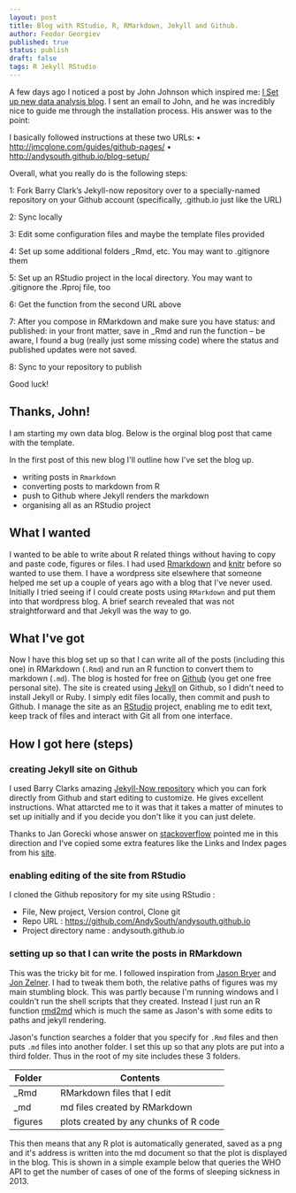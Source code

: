 ```yaml
---
layout: post
title: Blog with RStudio, R, RMarkdown, Jekyll and Github.
author: Feodor Georgiev
published: true
status: publish
draft: false
tags: R Jekyll RStudio
---
```

 
A few days ago I noticed a post by John Johnson which inspired me: [I Set up new data analysis blog](http://realizationsinbiostatistics.blogspot.se/2016/12/i-set-up-new-data-analysis-blog.html). 
I sent an email to John, and he was incredibly nice to guide me through the installation process. His answer was to the point:
 
I basically followed instructions at these two URLs:
•	http://jmcglone.com/guides/github-pages/
•	http://andysouth.github.io/blog-setup/
 
Overall, what you really do is the following steps:
 
1: Fork Barry Clark’s Jekyll-now repository over to a specially-named repository on your Github account (specifically, <username>.github.io just like the URL)
 
2: Sync locally
 
3: Edit some configuration files and maybe the template files provided
 
4: Set up some additional folders _Rmd, etc. You may want to .gitignore them
 
5: Set up an RStudio project in the local directory. You may want to .gitignore the .Rproj file, too
 
6: Get the function from the second URL above
 
7: After you compose in RMarkdown and make sure you have status: and published: in your front matter, save in _Rmd and run the function – be aware, I found a bug (really just some missing code) where the status and published updates were not saved.
 
8: Sync to your repository to publish
 
Good luck!
 
## Thanks, John! 
 
I am starting my own data blog. Below is the orginal blog post that came with the template. 
 
 
 
 
In the first post of this new blog I'll outline how I've set the blog up. 
 
* writing posts in `Rmarkdown`
* converting posts to markdown from R
* push to Github where Jekyll renders the markdown
* organising all as an RStudio project 
 
## What I wanted
I wanted to be able to write about R related things without having to copy and paste code, figures or files. I had used [Rmarkdown](http://rmarkdown.rstudio.com/) and [knitr](http://yihui.name/knitr/) before so wanted to use them. I have a wordpress site elsewhere that someone helped me set up a couple of years ago with a blog that I've never used. Initially I tried seeing if I could create posts using `RMarkdown` and put them into that wordpress blog. A brief search revealed that was not straightforward and that Jekyll was the way to go.  
 
## What I've got
Now I have this blog set up so that I can write all of the posts (including this one) in RMarkdown (`.Rmd`) and run an R function to convert them to markdown (`.md`). The blog is hosted for free on [Github](https://github.com/) (you get one free personal site). The site is created using [Jekyll](http://jekyllrb.com/) on Github, so I didn't need to install Jekyll or Ruby. I simply edit files locally, then commit and push to Github. I manage the site as an [RStudio](http://www.rstudio.com/products/RStudio) project, enabling me to edit text, keep track of files and interact with Git all from one interface.  
 
## How I got here (steps)
 
### creating Jekyll site on Github
I used Barry Clarks amazing [Jekyll-Now repository](https://github.com/barryclark/jekyll-now) which you can fork directly from Github and start editing to customize. He gives excellent instructions. What attarcted me to it was that it takes a matter of minutes to set up initially and if you decide you don't like it you can just delete.  
 
Thanks to Jan Gorecki whose answer on [stackoverflow](http://stackoverflow.com/a/26703757/1718356) pointed me in this direction and I've copied some extra features like the Links and Index pages from his [site](https://github.com/jangorecki/jangorecki.github.io).  
 
### enabling editing of the site from RStudio
I cloned the Github repository for my site using RStudio :
 
* File, New project, Version control, Clone git
* Repo URL : https://github.com/AndySouth/andysouth.github.io
* Project directory name : andysouth.github.io
 
 
### setting up so that I can write the posts in RMarkdown
This was the tricky bit for me. I followed inspiration from [Jason Bryer](http://jason.bryer.org/posts/2012-12-10/Markdown_Jekyll_R_for_Blogging.html) and [Jon Zelner](http://www.jonzelner.net/jekyll/knitr/r/2014/07/02/autogen-knitr/). I had to tweak them both, the relative paths of figures was my main stumbling block. This was partly because I'm running windows and I couldn't run the shell scripts that they created. Instead I just run an R function [rmd2md](https://github.com/AndySouth/andysouth.github.io/blob/master/rmd2md.r) which is much the same as Jason's with some edits to paths and jekyll rendering. 
 
 
Jason's function searches a folder that you specify for `.Rmd` files and then puts `.md` files into another folder. I set this up so that any plots are put into a third folder. Thus in the root of my site includes these 3 folders.
 
| Folder |     | Contents |
| ------ | --- | --- |
| _Rmd   |  | RMarkdown files that I edit |
| _md    |  | md files created by RMarkdown |
| figures |  | plots created by any chunks of R code |
 
This then means that any R plot is automatically generated, saved as a png and it's address is written into the md document so that the plot is displayed in the blog. This is shown in a simple example below that queries the WHO API to get the number of cases of one of the forms of sleeping sickness in 2013.
 


